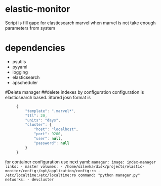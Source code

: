 # elastic-monitor
Script is fill gape for elasticsearch marvel when marvel is not take enough parameters from system

# dependencies
   * psutils
   * pyyaml
   * logging
   * elasticsearch
   * apscheduler
   
#Delete manager 
##delete indexes by configuration 
   configuration is elasticsearch based. Stored josn format is
   ```javascript
        { 
            "template": ".marvel*",
            "ttl": 20,
            "units": "days",
            "cluster": {
                "host": "localhost",
                "port": 9200,
                "user": null,
                "password": null
            }
        }
   ```
   for container configuration use next yaml:
    ```
        manager:
          image: index-manager
          links:
            - master
        volumes:
            - /home/ozlevka/disk/projects/elastic-monitor/config:/opt/application/config:ro
            - /etc/localtime:/etc/localtime:ro
        command: "python manager.py"
        networks:
          - devcluster
    ```